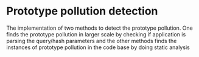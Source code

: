 # Prototype pollution detection
 The implementation of two methods to detect the prototype pollution. One finds the prototype pollution in larger scale by checking if application is parsing the query/hash parameters and the other methods finds the instances of prototype pollution in the code base by doing static analysis
